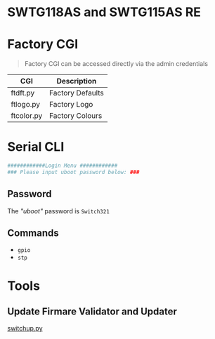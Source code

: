 # SWTG118AS and SWTG115AS RE

# Factory CGI

> Factory CGI can be accessed directly via the admin credentials

| CGI        | Description      |
| ---------- | ---------------- |
| ftdft.py   | Factory Defaults |
| ftlogo.py  | Factory Logo     | 
| ftcolor.py | Factory Colours  |

# Serial CLI

```bash
############Login Menu ############
### Please input uboot password below: ###
```

## Password

The *"uboot"* password is `Switch321`

## Commands

* `gpio`
* `stp`


# Tools

## Update Firmare Validator and Updater

[switchup.py](/tools/switchup.py)
